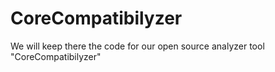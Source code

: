 # CoreCompatibilyzer
We will keep there the code for our open source analyzer tool "CoreCompatibilyzer"
